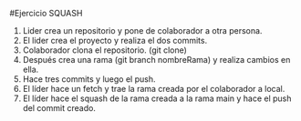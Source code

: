 #Ejercicio SQUASH

1. Lider crea un repositorio y pone de colaborador a otra persona.
2. El lider crea el proyecto y realiza el dos commits.
3. Colaborador clona el repositorio. (git clone)
4. Después crea una rama (git branch nombreRama) y realiza cambios en ella.
5. Hace tres commits y luego el push.
6. El líder hace un fetch y trae la rama creada por el colaborador a local.
7. El líder hace el squash de la rama creada a la rama main y hace el push del commit creado.
